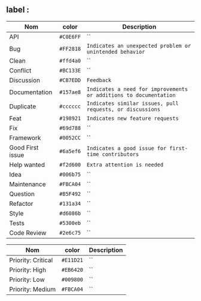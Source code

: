 ## label : 


Nom                 | color     | Description           |
---                 | ---       | ---           |
API                 | `#C0E6FF` |``     |
Bug                 | `#FF2818` | `Indicates an unexpected problem or unintended behavior`   |
Clean               | `#ffd4a0` |``     |
Conflict            | `#BC133E` | ``    |
Discussion          | `#CB7EDD` | `Feedback` | 
Documentation       | `#157ae8` | `Indicates a need for improvements or additions to documentation`  |
Duplicate           | `#cccccc` | `Indicates similar issues, pull requests, or discussions`  | 
Feat                | `#198921` | `Indicates new feature requests`    | 
Fix                 | `#69d788` | ``    | 
Framework           | `#0052CC` |``     |
Good First issue    | `#6a5ef6` |`Indicates a good issue for first-time contributors`|
Help wanted         | `#f2d600` | `Extra attention is needed` |
Idea                | `#006b75` |``     |
Maintenance         | `#FBCA04` | ``    |  
Question            | `#B5F492` | ``    | 
Refactor            | `#131a34` | ``    | 
Style               | `#d6086b` | ``    | 
Tests               | `#5300eb` | ``    | 
Code Review         | `#2e6c75` | ``    | 

Nom                      | color     | Description           |
---                      | ---       | ---                   |
Priority: Critical       | `#E11D21` | `` | 
Priority: High           | `#EB6420` | `` | 
Priority: Low            | `#009800` | `` | 
Priority: Medium         | `#FBCA04` | `` | 

